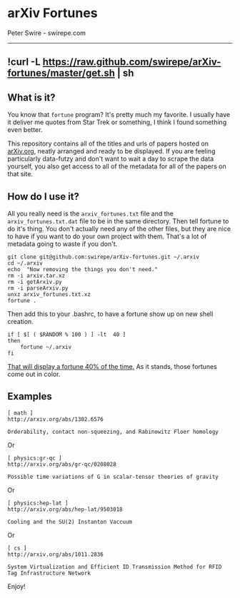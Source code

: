 # arXiv Fortunes

Peter Swire - swirepe.com

----
!curl -L https://raw.github.com/swirepe/arXiv-fortunes/master/get.sh | sh
----


## What is it?

You know that `fortune` program?  It's pretty much my favorite.  I usually have it deliver me quotes from Star Trek or something, I think I found something even better.

This repository contains all of the titles and urls of papers hosted on [arXiv.org](http://www.arxiv.org), neatly arranged and ready to be displayed.  If you are feeling particularly data-futzy and don't want to wait a day to scrape the data yourself, you also get access to all of the metadata for all of the papers on that site.

## How do I use it?

All you really need is the `arxiv_fortunes.txt` file and the `arxiv_fortunes.txt.dat` file to be in the same directory. Then tell fortune to do it's thing.  You don't actually need any of the other files, but they are nice to have if you want to do your own project with them.  That's a lot of metadata going to waste if you don't.

    git clone git@github.com:swirepe/arXiv-fortunes.git ~/.arxiv
    cd ~/.arxiv
    echo  "Now removing the things you don't need."
    rm -i arxiv.tar.xz
    rm -i getArxiv.py
    rm -i parseArxiv.py
    unxz arxiv_fortunes.txt.xz
    fortune .

Then add this to your .bashrc, to have a fortune show up on new shell creation.


    if [ $[ ( $RANDOM % 100 ) ] -lt  40 ]
    then
        fortune ~/.arxiv
    fi


[That will display a fortune 40% of the time.](https://en.wikipedia.org/wiki/Reinforcement#Intermittent_reinforcements)  As it stands, those fortunes come out in color.

## Examples

    [ math ]
    http://arxiv.org/abs/1302.6576

    Orderability, contact non-squeezing, and Rabinowitz Floer homology

Or

    [ physics:gr-qc ]
    http://arxiv.org/abs/gr-qc/0208028

    Possible time variations of G in scalar-tensor theories of gravity

Or

    [ physics:hep-lat ]
    http://arxiv.org/abs/hep-lat/9503018

    Cooling and the SU(2) Instanton Vaccuum

Or 

    [ cs ]
    http://arxiv.org/abs/1011.2836

    System Virtualization and Efficient ID Transmission Method for RFID Tag Infrastructure Network


Enjoy!
